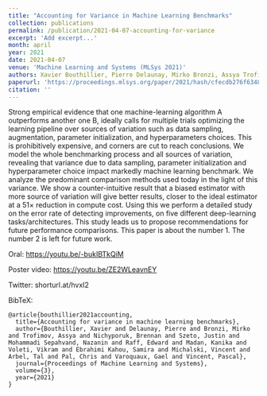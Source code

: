 ```yaml
---
title: "Accounting for Variance in Machine Learning Benchmarks"
collection: publications
permalink: /publication/2021-04-07-accounting-for-variance
excerpt: 'Add excerpt...'
month: april
year: 2021
date: 2021-04-07
venue: 'Machine Learning and Systems (MLSys 2021)'
authors: Xavier Bouthillier, Pierre Delaunay, Mirko Bronzi, Assya Trofimov, Brennan Nichyporuk, Justin Szeto, Nazanin Mohammadi Sepahvand, Edward Raff, Kanika Madan, Vikram Voleti, Samira Ebrahimi Kahou, Vincent Michalski, Tal Arbel, Chris Pal, Gael Varoquaux, Pascal Vincent
paperurl: 'https://proceedings.mlsys.org/paper/2021/hash/cfecdb276f634854f3ef915e2e980c31-Abstract.html'
citation: ''
---
```


Strong empirical evidence that one machine-learning algorithm A outperforms another one B, ideally
calls for multiple trials optimizing the learning pipeline over sources of variation such as data
sampling, augmentation, parameter initialization, and hyperparameters choices. This is prohibitively
expensive, and corners are cut to reach conclusions. We model the whole benchmarking process and all
sources of variation, revealing that variance due to data sampling, parameter initialization and
hyperparameter choice impact markedly machine learning benchmark. We analyze the predominant
comparison methods used today in the light of this variance. We show a counter-intuitive result that
a biased estimator with more source of variation will give better results, closer to the ideal
estimator at a 51× reduction in compute cost. Using this we perform a detailed study on the error
rate of detecting improvements, on five different deep-learning tasks/architectures. This study
leads us to propose recommendations for future performance comparisons.  This paper is about the
number 1. The number 2 is left for future work.

Oral: https://youtu.be/-bukIBTkQiM

Poster video: https://youtu.be/ZE2WLeavnEY

Twitter: shorturl.at/hvxI2

BibTeX:

    @article{bouthillier2021accounting,
      title={Accounting for variance in machine learning benchmarks},
      author={Bouthillier, Xavier and Delaunay, Pierre and Bronzi, Mirko and Trofimov, Assya and Nichyporuk, Brennan and Szeto, Justin and Mohammadi Sepahvand, Nazanin and Raff, Edward and Madan, Kanika and Voleti, Vikram and Ebrahimi Kahou, Samira and Michalski, Vincent and Arbel, Tal and Pal, Chris and Varoquaux, Gael and Vincent, Pascal},
      journal={Proceedings of Machine Learning and Systems},
      volume={3},
      year={2021}
    }
